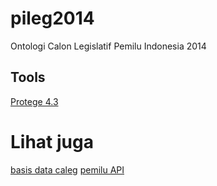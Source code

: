 pileg2014
=========

Ontologi Calon Legislatif Pemilu Indonesia 2014

[](img/ontologi.png)

Tools
-------
[Protege 4.3](http://protege.stanford.edu/download/download.html)


Lihat juga
=========
[basis data caleg](http://caleg.ee.itb.ac.id)
[pemilu API](https://github.com/pemiluAPI)